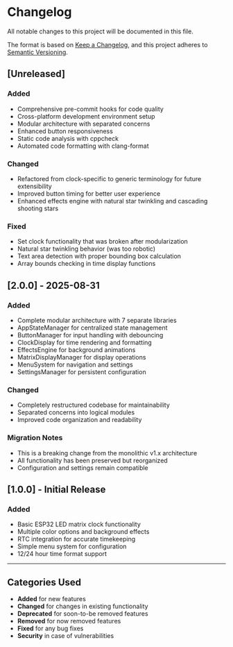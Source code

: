 # Changelog

All notable changes to this project will be documented in this file.

The format is based on [Keep a Changelog](https://keepachangelog.com/en/1.0.0/),
and this project adheres to [Semantic Versioning](https://semver.org/spec/v2.0.0.html).

## [Unreleased]

### Added
- Comprehensive pre-commit hooks for code quality
- Cross-platform development environment setup
- Modular architecture with separated concerns
- Enhanced button responsiveness
- Static code analysis with cppcheck
- Automated code formatting with clang-format

### Changed
- Refactored from clock-specific to generic terminology for future extensibility
- Improved button timing for better user experience
- Enhanced effects engine with natural star twinkling and cascading shooting stars

### Fixed
- Set clock functionality that was broken after modularization
- Natural star twinkling behavior (was too robotic)
- Text area detection with proper bounding box calculation
- Array bounds checking in time display functions

## [2.0.0] - 2025-08-31

### Added
- Complete modular architecture with 7 separate libraries
- AppStateManager for centralized state management
- ButtonManager for input handling with debouncing
- ClockDisplay for time rendering and formatting
- EffectsEngine for background animations
- MatrixDisplayManager for display operations
- MenuSystem for navigation and settings
- SettingsManager for persistent configuration

### Changed
- Completely restructured codebase for maintainability
- Separated concerns into logical modules
- Improved code organization and readability

### Migration Notes
- This is a breaking change from the monolithic v1.x architecture
- All functionality has been preserved but reorganized
- Configuration and settings remain compatible

## [1.0.0] - Initial Release

### Added
- Basic ESP32 LED matrix clock functionality
- Multiple color options and background effects
- RTC integration for accurate timekeeping
- Simple menu system for configuration
- 12/24 hour time format support

---

## Categories Used

- **Added** for new features
- **Changed** for changes in existing functionality
- **Deprecated** for soon-to-be removed features
- **Removed** for now removed features
- **Fixed** for any bug fixes
- **Security** in case of vulnerabilities
